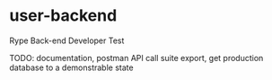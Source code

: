 # user-backend
 Rype Back-end Developer Test

TODO: documentation, postman API call suite export, get production database to a demonstrable state